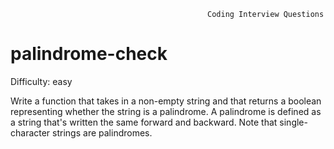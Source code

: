                                                 Coding Interview Questions     
# palindrome-check

Difficulty: easy

  Write a function that takes in a non-empty string and that returns a boolean
  representing whether the string is a palindrome. A palindrome is defined as a string that's written the same forward and
  backward. Note that single-character strings are palindromes.
